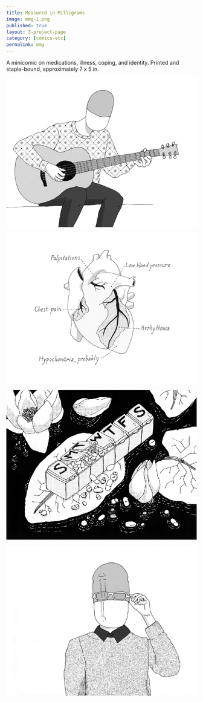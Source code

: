 ```yaml
---
title: Measured in Milligrams
image: mmg-1.png
published: true
layout: 3-project-page
category: [comics-etc]
permalink: mmg
---
```

A minicomic on medications, illness, coping, and identity. Printed and staple-bound, approximately 7 x 5 in. 

![Measured in Milligrams minicomic](/images/comics-etc/mmg-2.png)

![Measured in Milligrams minicomic](/images/comics-etc/mmg-3.png)

![Measured in Milligrams minicomic](/images/comics-etc/mmg-4.png)

![Measured in Milligrams minicomic](/images/comics-etc/mmg-5.png)

